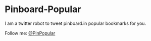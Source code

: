 Pinboard-Popular
================

I am a twitter robot to tweet pinboard.in popular bookmarks for you.

Follow me: [@PinPopular](https://twitter.com/#!/PinPopular)
